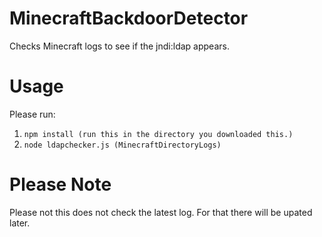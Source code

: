 # MinecraftBackdoorDetector
Checks Minecraft logs to see if the jndi:ldap appears.

# Usage

Please run:
1. `npm install (run this in the directory you downloaded this.)`
2. `node ldapchecker.js (MinecraftDirectoryLogs)`
  
# Please Note

Please not this does not check the latest log. For that there will be upated later.
